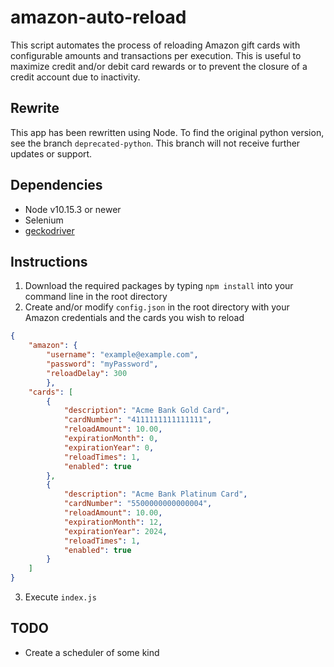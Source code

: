 # amazon-auto-reload

This script automates the process of reloading Amazon gift cards with configurable amounts and transactions per execution. This is useful to maximize credit and/or debit card rewards or to prevent the closure of a credit account due to inactivity.

## Rewrite

This app has been rewritten using Node. To find the original python version, see the branch `deprecated-python`. This branch will not receive further updates or support.

## Dependencies

- Node v10.15.3 or newer
- Selenium
- [geckodriver](https://www.npmjs.com/package/geckodriver)

## Instructions

1. Download the required packages by typing `npm install` into your command line in the root directory
2. Create and/or modify `config.json` in the root directory with your Amazon credentials and the cards you wish to reload
```json
{
    "amazon": {
        "username": "example@example.com",
        "password": "myPassword",
        "reloadDelay": 300
        },
    "cards": [
        {
            "description": "Acme Bank Gold Card",
            "cardNumber": "4111111111111111",
            "reloadAmount": 10.00,
            "expirationMonth": 0,
            "expirationYear": 0,
            "reloadTimes": 1,
            "enabled": true
        },
        {
            "description": "Acme Bank Platinum Card",
            "cardNumber": "5500000000000004",
            "reloadAmount": 10.00,
            "expirationMonth": 12,
            "expirationYear": 2024,
            "reloadTimes": 1,
            "enabled": true
        }
    ]
}
```
3. Execute `index.js`

## TODO

- Create a scheduler of some kind 